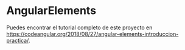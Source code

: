 # AngularElements

Puedes encontrar el tutorial completo de este proyecto en https://codeangular.org/2018/08/27/angular-elements-introduccion-practica/.
